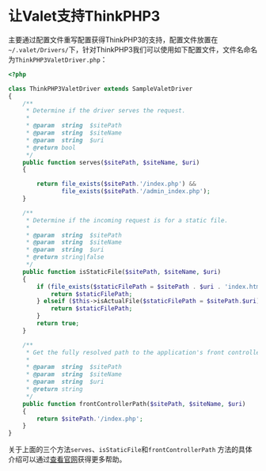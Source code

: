 # 让Valet支持ThinkPHP3

主要通过配置文件重写配置获得ThinkPHP3的支持，配置文件放置在`~/.valet/Drivers/`下，针对ThinkPHP3我们可以使用如下配置文件，文件名命名为`ThinkPHP3ValetDriver.php`：

```php
<?php

class ThinkPHP3ValetDriver extends SampleValetDriver
{
    /**
     * Determine if the driver serves the request.
     *
     * @param  string  $sitePath
     * @param  string  $siteName
     * @param  string  $uri
     * @return bool
     */
    public function serves($sitePath, $siteName, $uri)
    {

        return file_exists($sitePath.'/index.php') &&
               file_exists($sitePath.'/admin_index.php');
    }

    /**
     * Determine if the incoming request is for a static file.
     *
     * @param  string  $sitePath
     * @param  string  $siteName
     * @param  string  $uri
     * @return string|false
     */
    public function isStaticFile($sitePath, $siteName, $uri)
    {
        if (file_exists($staticFilePath = $sitePath . $uri . 'index.html')) {
            return $staticFilePath;
        } elseif ($this->isActualFile($staticFilePath = $sitePath.$uri)) {
            return $staticFilePath;
        }
        return true;
    }

    /**
     * Get the fully resolved path to the application's front controller.
     *
     * @param  string  $sitePath
     * @param  string  $siteName
     * @param  string  $uri
     * @return string
     */
    public function frontControllerPath($sitePath, $siteName, $uri)
    {
        return $sitePath.'/index.php';
    }
}
```

关于上面的三个方法`serves`、`isStaticFile`和`frontControllerPath`
方法的具体介绍可以通过[查看官网](https://laravel.com/docs/5.5/valet#custom-valet-drivers)获得更多帮助。




